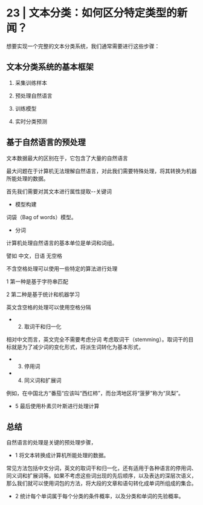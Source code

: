 
# 23 | 文本分类：如何区分特定类型的新闻？



想要实现一个完整的文本分类系统，我们通常需要进行这些步骤：


## 文本分类系统的基本框架

1. 采集训练样本

2. 预处理自然语言

3. 训练模型

4. 实时分类预测


## 基于自然语言的预处理

文本数据最大的区别在于，它包含了大量的自然语言

最大问题在于计算机无法理解自然语言，对此我们需要特殊处理，将其转换为机器所能处理的数据。


首先我们需要对其文本进行属性提取--关键词


- 模型构建

词袋（Bag of words）模型。

- 分词

计算机处理自然语言的基本单位是单词和词组。



譬如 中文，日语 无空格  

不含空格处理可以使用一些特定的算法进行处理

1 第一种是基于字符串匹配

2 第二种是基于统计和机器学习


英文含空格的处理可以使用空格分隔


- 2. 取词干和归一化


相对中文而言，英文完全不需要考虑分词
考虑取词干（stemming）。取词干的目标就是为了减少词的变化形式，将派生词转化为基本形式，


- 3. 停用词

- 4. 同义词和扩展词

例如，在中国北方“番茄“应该叫“西红柿”，而台湾地区将“菠萝”称为“凤梨”。

- 5 最后使用朴素贝叶斯进行处理计算



## 总结

自然语言的处理是关键的预处理步骤，
- 1 将文本转换成计算机所能处理的数据。

常见方法包括中文分词，英文的取词干和归一化，还有适用于各种语言的停用词、同义词和扩展词等。如果不考虑这些词出现的先后顺序，以及表达的深层次语义，那么我们就可以使用词包的方法，将大段的文章和语句转化成单词所组成的集合。

- 2 统计每个单词属于每个分类的条件概率，以及分类和单词的先验概率。

